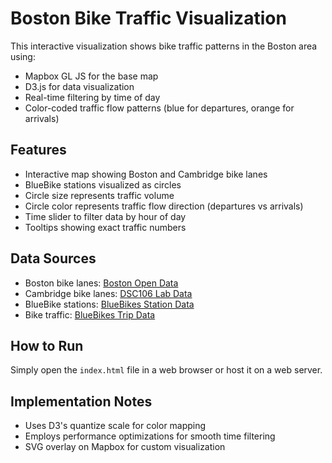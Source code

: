 # Boston Bike Traffic Visualization

This interactive visualization shows bike traffic patterns in the Boston area using:

- Mapbox GL JS for the base map
- D3.js for data visualization
- Real-time filtering by time of day
- Color-coded traffic flow patterns (blue for departures, orange for arrivals)

## Features

- Interactive map showing Boston and Cambridge bike lanes
- BlueBike stations visualized as circles
- Circle size represents traffic volume
- Circle color represents traffic flow direction (departures vs arrivals)
- Time slider to filter data by hour of day
- Tooltips showing exact traffic numbers

## Data Sources

- Boston bike lanes: [Boston Open Data](https://bostonopendata-boston.opendata.arcgis.com/datasets/boston::existing-bike-network-2022.geojson)
- Cambridge bike lanes: [DSC106 Lab Data](https://dsc106.com/labs/lab07/data/cambridge-bike-network.geojson)
- BlueBike stations: [BlueBikes Station Data](https://dsc106.com/labs/lab07/data/bluebikes-stations.json)
- Bike traffic: [BlueBikes Trip Data](https://dsc106.com/labs/lab07/data/bluebikes-traffic-2024-03.csv)

## How to Run

Simply open the `index.html` file in a web browser or host it on a web server.

## Implementation Notes

- Uses D3's quantize scale for color mapping
- Employs performance optimizations for smooth time filtering
- SVG overlay on Mapbox for custom visualization
